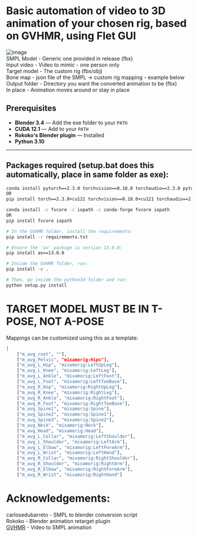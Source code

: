 # Basic automation of video to 3D animation of your chosen rig, based on GVHMR, using Flet GUI
![image](https://github.com/user-attachments/assets/3f894ea4-b4f4-4020-9c36-6f5833e5cd8d)\
SMPL Model - Generic one provided in release (fbx)\
Input video - Video to mimic - one person only \
Target model - The custom rig (fbx/obj) \
Bone map - json file of the SMPL -> custom rig mapping - example below \
Output folder - Directory you want the converted animation to be (fbx) \
In place - Animation moves around or stay in place



## Prerequisites

- **Blender 3.4** — Add the exe folder to your `PATH`  
- **CUDA 12.1** — Add to your `PATH`  
- **Rokoko's Blender plugin** — Installed  
- **Python 3.10**

---

## Packages required (setup.bat does this automatically, place in same folder as exe):

```bash
conda install pytorch==2.3.0 torchvision==0.18.0 torchaudio==2.3.0 pytorch-cuda=12.1 -c pytorch -c nvidia
OR
pip install torch==2.3.0+cu121 torchvision==0.18.0+cu121 torchaudio==2.3.0 --extra-index-url https://download.pytorch.org/whl/cu121
```
```bash
conda install -c fvcore -c iopath -c conda-forge fvcore iopath
OR
pip install fvcore iopath
```

```bash
# In the GVHMR folder, install the requirements:
pip install -r requirements.txt

# Ensure the 'av' package is version 13.0.0:
pip install av==13.0.0

# Inside the GVHMR folder, run:
pip install -e .

# Then, go inside the python3d folder and run:
python setup.py install
```
# TARGET MODEL MUST BE IN T-POSE, NOT A-POSE
Mappings can be customized using this as a template:
```bash
[
    ["m_avg_root", ""],
    ["m_avg_Pelvis", "mixamorig:Hips"],
    ["m_avg_L_Hip", "mixamorig:LeftUpLeg"],
    ["m_avg_L_Knee", "mixamorig:LeftLeg"],
    ["m_avg_L_Ankle", "mixamorig:LeftFoot"],
    ["m_avg_L_Foot", "mixamorig:LeftToeBase"],
    ["m_avg_R_Hip", "mixamorig:RightUpLeg"],
    ["m_avg_R_Knee", "mixamorig:RightLeg"],
    ["m_avg_R_Ankle", "mixamorig:RightFoot"],
    ["m_avg_R_Foot", "mixamorig:RightToeBase"],
    ["m_avg_Spine1", "mixamorig:Spine"],
    ["m_avg_Spine2", "mixamorig:Spine1"],
    ["m_avg_Spine3", "mixamorig:Spine2"],
    ["m_avg_Neck", "mixamorig:Neck"],
    ["m_avg_Head", "mixamorig:Head"],
    ["m_avg_L_Collar", "mixamorig:LeftShoulder"],
    ["m_avg_L_Shoulder", "mixamorig:LeftArm"],
    ["m_avg_L_Elbow", "mixamorig:LeftForeArm"],
    ["m_avg_L_Wrist", "mixamorig:LeftHand"],
    ["m_avg_R_Collar", "mixamorig:RightShoulder"],
    ["m_avg_R_Shoulder", "mixamorig:RightArm"],
    ["m_avg_R_Elbow", "mixamorig:RightForeArm"],
    ["m_avg_R_Wrist", "mixamorig:RightHand"]

```
# Acknowledgements:
carlosedubarreto - SMPL to blender conversion script \
Rokoko - Blender animation retarget plugin  \
[GVHMR](https://github.com/zju3dv/GVHMR) - Video to SMPL animation







